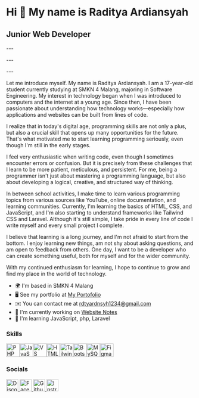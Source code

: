 Hi 👋 My name is Raditya Ardiansyah
===================================

Junior Web Developer
--------------------

\---

\---

\---

Let me introduce myself. My name is Raditya Ardiansyah. I am a 17-year-old student currently studying at SMKN 4 Malang, majoring in Software Engineering. My interest in technology began when I was introduced to computers and the internet at a young age. Since then, I have been passionate about understanding how technology works—especially how applications and websites can be built from lines of code.

I realize that in today's digital age, programming skills are not only a plus, but also a crucial skill that opens up many opportunities for the future. That's what motivated me to start learning programming seriously, even though I'm still in the early stages.

I feel very enthusiastic when writing code, even though I sometimes encounter errors or confusion. But it is precisely from these challenges that I learn to be more patient, meticulous, and persistent. For me, being a programmer isn't just about mastering a programming language, but also about developing a logical, creative, and structured way of thinking.

In between school activities, I make time to learn various programming topics from various sources like YouTube, online documentation, and learning communities. Currently, I'm learning the basics of HTML, CSS, and JavaScript, and I'm also starting to understand frameworks like Tailwind CSS and Laravel. Although it's still simple, I take pride in every line of code I write myself and every small project I complete.

I believe that learning is a long journey, and I'm not afraid to start from the bottom. I enjoy learning new things, am not shy about asking questions, and am open to feedback from others. One day, I want to be a developer who can create something useful, both for myself and for the wider community.

With my continued enthusiasm for learning, I hope to continue to grow and find my place in the world of technology.

* 🌍  I'm based in SMKN 4 Malang
* 🖥️  See my portfolio at [My Portofolio](http://https://github.com/radityardiansyah11)
* ✉️  You can contact me at [rdtyardnsyh1234@gmail.com](mailto:rdtyardnsyh1234@gmail.com)
* 🚀  I'm currently working on [Website Notes](http://https://github.com/radityardiansyah11/Website-DailyNotes)
* 🧠  I'm learning JavaScript, php, Laravel

### Skills

<p align="left">
<a href="https://www.php.net/" target="_blank" rel="noreferrer"><img src="https://raw.githubusercontent.com/danielcranney/readme-generator/main/public/icons/skills/php-colored.svg" width="36" height="36" alt="PHP" title="PHP"/></a><a href="https://developer.mozilla.org/en-US/docs/Web/JavaScript" target="_blank" rel="noreferrer"><img src="https://raw.githubusercontent.com/danielcranney/readme-generator/main/public/icons/skills/javascript-colored.svg" width="36" height="36" alt="JavaScript" title="JavaScript"/></a><a href="https://code.visualstudio.com/" target="_blank" rel="noreferrer"><img src="https://raw.githubusercontent.com/danielcranney/readme-generator/main/public/icons/skills/visualstudiocode-colored.svg" width="36" height="36" alt="VS Code" title="VS Code"/></a><a href="https://developer.mozilla.org/en-US/docs/Glossary/HTML5" target="_blank" rel="noreferrer"><img src="https://raw.githubusercontent.com/danielcranney/readme-generator/main/public/icons/skills/html5-colored.svg" width="36" height="36" alt="HTML5" title="HTML5"/></a><a href="https://tailwindcss.com/" target="_blank" rel="noreferrer"><img src="https://raw.githubusercontent.com/danielcranney/readme-generator/main/public/icons/skills/tailwindcss-colored.svg" width="36" height="36" alt="TailwindCSS" title="TailwindCSS"/></a><a href="https://getbootstrap.com/" target="_blank" rel="noreferrer"><img src="https://raw.githubusercontent.com/danielcranney/readme-generator/main/public/icons/skills/bootstrap-colored.svg" width="36" height="36" alt="Bootstrap" title="Bootstrap"/></a><a href="https://www.mysql.com/" target="_blank" rel="noreferrer"><img src="https://raw.githubusercontent.com/danielcranney/readme-generator/main/public/icons/skills/mysql-colored.svg" width="36" height="36" alt="MySQL" title="MySQL"/></a><a href="https://www.figma.com/" target="_blank" rel="noreferrer"><img src="https://raw.githubusercontent.com/danielcranney/readme-generator/main/public/icons/skills/figma-colored.svg" width="36" height="36" alt="Figma" title="Figma"/></a>
</p>

### Socials

<p align="left"> <a href="https://discord.com/users/rdtyardnsyh_69575" target="_blank" rel="noreferrer"> <picture> <source media="(prefers-color-scheme: dark)" srcset="https://raw.githubusercontent.com/danielcranney/readme-generator/main/public/icons/socials/discord-dark.svg" /> <source media="(prefers-color-scheme: light)" srcset="https://raw.githubusercontent.com/danielcranney/readme-generator/main/public/icons/socials/discord.svg" /> <img src="https://raw.githubusercontent.com/danielcranney/readme-generator/main/public/icons/socials/discord.svg" width="32" height="32" alt="Discord" title="Discord" /> </picture> </a> <a href="https://www.facebook.com/radityaard" target="_blank" rel="noreferrer"> <picture> <source media="(prefers-color-scheme: dark)" srcset="https://raw.githubusercontent.com/danielcranney/readme-generator/main/public/icons/socials/facebook-dark.svg" /> <source media="(prefers-color-scheme: light)" srcset="https://raw.githubusercontent.com/danielcranney/readme-generator/main/public/icons/socials/facebook.svg" /> <img src="https://raw.githubusercontent.com/danielcranney/readme-generator/main/public/icons/socials/facebook.svg" width="32" height="32" alt="Facebook" title="Facebook" /> </picture> </a> <a href="https://www.github.com/radityardiansyah11" target="_blank" rel="noreferrer"> <picture> <source media="(prefers-color-scheme: dark)" srcset="https://raw.githubusercontent.com/danielcranney/readme-generator/main/public/icons/socials/github-dark.svg" /> <source media="(prefers-color-scheme: light)" srcset="https://raw.githubusercontent.com/danielcranney/readme-generator/main/public/icons/socials/github.svg" /> <img src="https://raw.githubusercontent.com/danielcranney/readme-generator/main/public/icons/socials/github.svg" width="32" height="32" alt="Github" title="Github" /> </picture> </a> <a href="http://www.instagram.com/rdtyardnsyh" target="_blank" rel="noreferrer"> <picture> <source media="(prefers-color-scheme: dark)" srcset="https://raw.githubusercontent.com/danielcranney/readme-generator/main/public/icons/socials/instagram-dark.svg" /> <source media="(prefers-color-scheme: light)" srcset="https://raw.githubusercontent.com/danielcranney/readme-generator/main/public/icons/socials/instagram.svg" /> <img src="https://raw.githubusercontent.com/danielcranney/readme-generator/main/public/icons/socials/instagram.svg" width="32" height="32" alt="Instragram" title="Instragram" /> </picture> </a></p>
